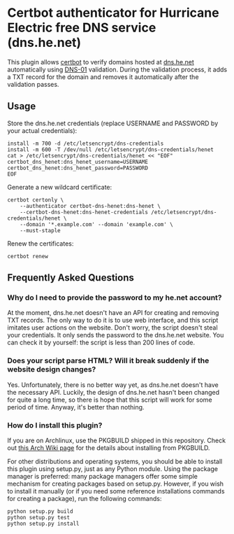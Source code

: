 Certbot authenticator for Hurricane Electric free DNS service (dns.he.net)
==========================================================================

This plugin allows [certbot](https://github.com/certbot/certbot) to verify domains hosted at [dns.he.net](https://dns.he.net/) automatically using [DNS-01](https://docs.certifytheweb.com/docs/dns-validation.html) validation. During the validation process, it adds a TXT record for the domain and removes it automatically after the validation passes.

Usage
-----

Store the dns.he.net credentials (replace USERNAME and PASSWORD by your actual credentials):

    install -m 700 -d /etc/letsencrypt/dns-credentials
    install -m 600 -T /dev/null /etc/letsencrypt/dns-credentials/henet
    cat > /etc/letsencrypt/dns-credentials/henet << "EOF"
    certbot_dns_henet:dns_henet_username=USERNAME
    certbot_dns_henet:dns_henet_password=PASSWORD
    EOF

Generate a new wildcard certificate:

    certbot certonly \
        --authenticator certbot-dns-henet:dns-henet \
        --certbot-dns-henet:dns-henet-credentials /etc/letsencrypt/dns-credentials/henet \
        --domain '*.example.com' --domain 'example.com' \
        --must-staple

Renew the certificates:

    certbot renew

Frequently Asked Questions
--------------------------

### Why do I need to provide the password to my he.net account?

At the moment, dns.he.net doesn't have an API for creating and removing TXT records. The only way to do it is to use web interface, and this script imitates user actions on the website. Don't worry, the script doesn't steal your credentials. It only sends the password to the dns.he.net website. You can check it by yourself: the script is less than 200 lines of code.

### Does your script parse HTML? Will it break suddenly if the website design changes?

Yes. Unfortunately, there is no better way yet, as dns.he.net doesn't have the necessary API. Luckily, the design of dns.he.net hasn't been changed for quite a long time, so there is hope that this script will work for some period of time. Anyway, it's better than nothing.

### How do I install this plugin?

If you are on Archlinux, use the PKGBUILD shipped in this repository. Check out [this Arch Wiki page](https://wiki.archlinux.org/index.php/makepkg#Usage) for the details about installing from PKGBUILD.

For other distributions and operating systems, you should be able to install this plugin using setup.py, just as any Python module. Using the package manager is preferred: many package managers offer some simple mechanism for creating packages based on setup.py. However, if you wish to install it manually (or if you need some reference installations commands for creating a package), run the following commands:

    python setup.py build
    python setup.py test
    python setup.py install
